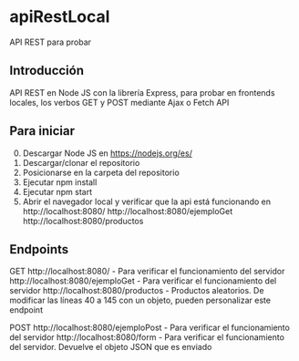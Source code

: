 # apiRestLocal
API REST para probar
## Introducción
API REST en Node JS con la librería Express, para probar en frontends locales, los verbos GET y POST mediante Ajax o Fetch API

## Para iniciar
0. Descargar Node JS en https://nodejs.org/es/
1. Descargar/clonar el repositorio
2. Posicionarse en la carpeta del repositorio
3. Ejecutar npm install
4. Ejecutar npm start
5. Abrir el navegador local y verificar que la api está funcionando en
  http://localhost:8080/
  http://localhost:8080/ejemploGet
  http://localhost:8080/productos

## Endpoints
GET
  http://localhost:8080/ - Para verificar el funcionamiento del servidor 
  http://localhost:8080/ejemploGet - Para verificar el funcionamiento del servidor
  http://localhost:8080/productos - Productos aleatorios. De modificar las líneas 40 a 145 con un objeto, pueden personalizar este endpoint
  
POST
  http://localhost:8080/ejemploPost - Para verificar el funcionamiento del servidor 
  http://localhost:8080/form - Para verificar el funcionamiento del servidor. Devuelve el objeto JSON que es enviado
  
  
